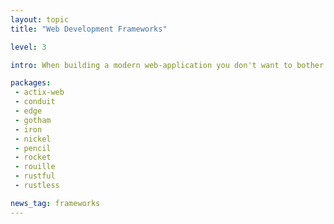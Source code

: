 ```yaml
---
layout: topic
title: "Web Development Frameworks"

level: 3

intro: When building a modern web-application you don't want to bother on how to parse the http-header or where the route is supposed to be dispatched to. Frameworks offer exactly those features and make it quick'n'easy to build your specific app on the web-stack.

packages:
 - actix-web
 - conduit
 - edge
 - gotham
 - iron
 - nickel
 - pencil
 - rocket
 - rouille
 - rustful
 - rustless

news_tag: frameworks
---
```

